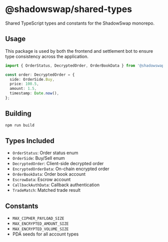# @shadowswap/shared-types

Shared TypeScript types and constants for the ShadowSwap monorepo.

## Usage

This package is used by both the frontend and settlement bot to ensure type consistency across the application.

```typescript
import { OrderStatus, DecryptedOrder, OrderBookData } from '@shadowswap/shared-types';

const order: DecryptedOrder = {
  side: OrderSide.Buy,
  price: 100.5,
  amount: 1.5,
  timestamp: Date.now(),
};
```

## Building

```bash
npm run build
```

## Types Included

- `OrderStatus`: Order status enum
- `OrderSide`: Buy/Sell enum
- `DecryptedOrder`: Client-side decrypted order
- `EncryptedOrderData`: On-chain encrypted order
- `OrderBookData`: Order book account
- `EscrowData`: Escrow account
- `CallbackAuthData`: Callback authentication
- `TradeMatch`: Matched trade result

## Constants

- `MAX_CIPHER_PAYLOAD_SIZE`
- `MAX_ENCRYPTED_AMOUNT_SIZE`
- `MAX_ENCRYPTED_VOLUME_SIZE`
- PDA seeds for all account types

